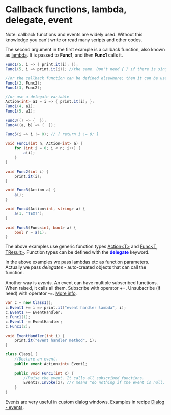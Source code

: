 # Callback functions, lambda, delegate, event
Note: callback functions and events are widely used. Without this knowledge you can't write or read many scripts and other codes.

The second argument in the first example is a callback function, also known as <a href='https://www.google.com/search?q=C%23+lambda'>lambda</a>. It is passed to <b>Func1</b>, and then <b>Func1</b> calls it.

```csharp
Func1(5, i => { print.it(i); });
Func1(5, i => print.it(i)); //the same. Don't need { } if there is single statement.

//or the callback function can be defined elsewhere; then it can be used in multiple places.
Func1(2, Func2);
Func1(3, Func2);

//or use a delegate variable
Action<int> a1 = i => { print.it(i); };
Func1(4, a1);
Func1(5, a1);

Func3(() => {  });
Func4((a, b) => {  });

Func5(i => i != 0); // { return i != 0; }

void Func1(int n, Action<int> a) {
	for (int i = 0; i < n; i++) {
		a(i);
	}
}

void Func2(int i) {
	print.it(i);
}

void Func3(Action a) {
	a();
}

void Func4(Action<int, string> a) {
	a(1, "TEXT");
}

void Func5(Func<int, bool> a) {
	bool r = a(1);
}
```

The above examples use generic function types <a href='https://www.google.com/search?q=System.Action%3CT%3E+delegate'>Action\<T\></a> and <a href='https://www.google.com/search?q=System.Func%3CT%2C+TResult%3E+delegate'>Func\<T, TResult\></a>. Function types can be defined with the <span style='color:#00f;font-weight:bold'>delegate</span> keyword.

In the above examples we pass lambdas etc as function parameters. Actually we pass <i>delegates</i> - auto-created objects that can call the function.

Another way is <i>events</i>. An event can have multiple subscribed functions. When raised, it calls all them. Subscribe with operator +=. Unsubscribe (if need) with operator -=. <a href='https://www.google.com/search?q=C%23+event'>More info</a>.

```csharp
var c = new Class1();
c.Event1 += i => print.it("event handler lambda", i);
c.Event1 += EventHandler;
c.Func1(1);
c.Event1 -= EventHandler;
c.Func1(2);

void EventHandler(int i) {
	print.it("event handler method", i);
}

class Class1 {
	//Declare an event. 
	public event Action<int> Event1;
	
	public void Func1(int x) {
		//Raise the event. It calls all subscribed functions.
		Event1?.Invoke(x); //? means "do nothing if the event is null, ie there are no subscribers"
	}
}
```

Events are very useful in custom dialog windows. Examples in recipe <a href='Dialog - events.md'>Dialog - events</a>.
